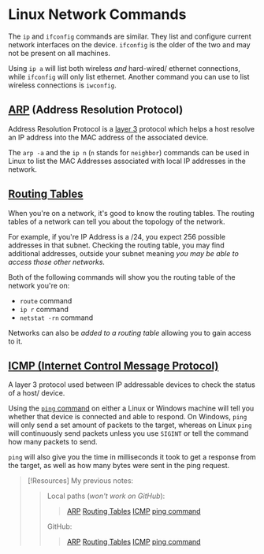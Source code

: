 
# Linux Network Commands
The `ip` and `ifconfig` commands are similar. They list and configure current network interfaces on the device. `ifconfig` is the older of the two and may not be present on all machines.

Using `ip a` will list both wireless *and* hard-wired/ ethernet connections, while `ifconfig` will only list ethernet. Another command you can use to list wireless connections is `iwconfig`.

## [ARP](/networking/protocols/ARP.md) (Address Resolution Protocol)
Address Resolution Protocol is a [layer 3](/networking/OSI/network-layer.md) protocol which helps a host resolve an IP address into the MAC address of the associated device. 

The `arp -a` and the `ip n` (`n` stands for `neighbor`) commands can be used in Linux to list the MAC Addresses associated with local IP addresses in the network.

## [Routing Tables](/networking/routing/routing-tables.md)
When you're on a network, it's good to know the routing tables. The routing tables of a network can tell you about the topology of the network. 

For example, if you're IP Address is a /24, you expect 256 possible addresses in that subnet. Checking the routing table, you may find additional addresses, outside your subnet meaning *you may be able to access those other networks.*

Both of the following commands will show you the routing table of the network you're on:
- `route` command
- `ip r` command
- `netstat -rn` command

Networks can also be *added to a routing table* allowing you to gain access to it.

## [ICMP (Internet Control Message Protocol)](/networking/protocols/ICMP.md)
A layer 3 protocol used between IP addressable devices to check the status of a host/ device. 

Using the [`ping` command](/CLI-tools/ping.md) on either a Linux or Windows machine will tell you whether that device is connected and able to respond. On Windows, `ping` will only send a set amount of packets to the target, whereas on Linux `ping` will continuously send packets unless you use `SIGINT` or tell the command how many packets to send.

`ping` will also give you the time in milliseconds it took to get a response from the target, as well as how many bytes were sent in the ping request.

> [!Resources]
> My previous notes:
> > Local paths (*won't work on GitHub*):
> > > [ARP](/networking/protocols/ARP.md)
> > > [Routing Tables](/networking/routing/routing-table.md)
> > > [ICMP](/networking/protocols/ICMP.md)
> > > [ping command](/CLI-tools/ping.md)
> > 
> > GitHub:
> > > [ARP](https://github.com/TrshPuppy/obsidian-notes/blob/main/networking/protocols/ARP.md)
> > > [Routing Tables](https://github.com/TrshPuppy/obsidian-notes/blob/main/networking/routing/routing-table.md)
> > > [ICMP](https://github.com/TrshPuppy/obsidian-notes/blob/main/networking/protocols/ICMP.md)
> > > [ping command](https://github.com/TrshPuppy/obsidian-notes/blob/main/CLI-tools/ping.md)

